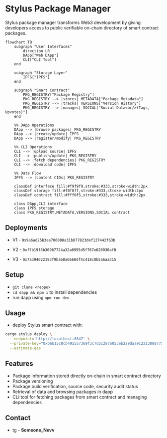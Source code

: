 # Stylus Package Manager

Stylus package manager transforms Web3 development by giving developers access to public verifiable on-chain directory of smart contract packages.

```mermaid
flowchart TB
    subgraph "User Interfaces"
        direction LR
        DApp["Web DApp"]
        CLI["CLI Tool"]
    end

    subgraph "Storage Layer"
        IPFS["IPFS"]
    end

    subgraph "Smart Contract"
        PKG_REGISTRY["Package Registry"]
        PKG_REGISTRY --> |stores| METADATA["Package Metadata"]
        PKG_REGISTRY --> |tracks| VERSIONS["Version History"]
        PKG_REGISTRY --> |manages| SOCIAL["Social Data<br/>(Tags, Upvotes)"]
    end

    %% DApp Operations
    DApp --> |browse packages| PKG_REGISTRY
    DApp --> |create/update| IPFS
    DApp --> |register/modify| PKG_REGISTRY

    %% CLI Operations
    CLI --> |upload source| IPFS
    CLI --> |publish/update| PKG_REGISTRY
    CLI --> |fetch dependencies| PKG_REGISTRY
    CLI --> |download code| IPFS

    %% Data Flow
    IPFS --> |content CIDs| PKG_REGISTRY

    classDef interface fill:#f9f9f9,stroke:#333,stroke-width:2px
    classDef storage fill:#f0f8ff,stroke:#333,stroke-width:2px
    classDef contract fill:#fff0f5,stroke:#333,stroke-width:2px

    class DApp,CLI interface
    class IPFS storage
    class PKG_REGISTRY,METADATA,VERSIONS,SOCIAL contract
```

## Deployments

- V1 - `0x9a6ad25b3ea706008a31b877823def127442f63b`

- V2 - `0xf7b19f8b30967724a32a0995d5f767e620030af8`

- V3 - `0x7a394022193f9bab8a6660df4c418c0b5a6aa315`

## Setup

- `git clone <reppo>`
- `cd dapp && npm i` to install dependencies
- run dapp using `npm run dev`

## Usage

- deploy Stylus smart contract with:

```bash
cargo stylus deploy \
  --endpoint='http://localhost:8547' \
  --private-key="0xb6b15c8cb491557369f3c7d2c287b053eb229daa9c22138887752191c9520659" \
  --estimate-gas
```

## Features

- Package information stored directly on-chain in smart contract directory
- Package versioning
- Package build verification, source code, security audit status
- Retrieval of data and browsing packages in dapp
- CLI tool for fetching packages from smart contract and managing dependencies

## Contact

- tg - **Someone_Nevv**
